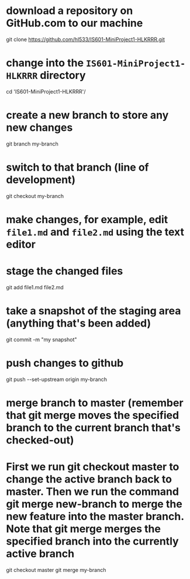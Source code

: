 # download a repository on GitHub.com to our machine
git clone https://github.com/hl533/IS601-MiniProject1-HLKRRR.git

# change into the `IS601-MiniProject1-HLKRRR` directory
cd 'IS601-MiniProject1-HLKRRR'/

# create a new branch to store any new changes
git branch my-branch

# switch to that branch (line of development)
git checkout my-branch

# make changes, for example, edit `file1.md` and `file2.md` using the text editor

# stage the changed files
git add file1.md file2.md

# take a snapshot of the staging area (anything that's been added)
git commit -m "my snapshot"

# push changes to github
git push --set-upstream origin my-branch

# merge branch to master (remember that git merge moves the specified branch to the current branch that's checked-out)
# First we run git checkout master to change the active branch back to master. Then we run the command git merge new-branch to merge the new feature into the master branch. Note that git merge merges the specified branch into the currently active branch
git checkout master
git merge my-branch
